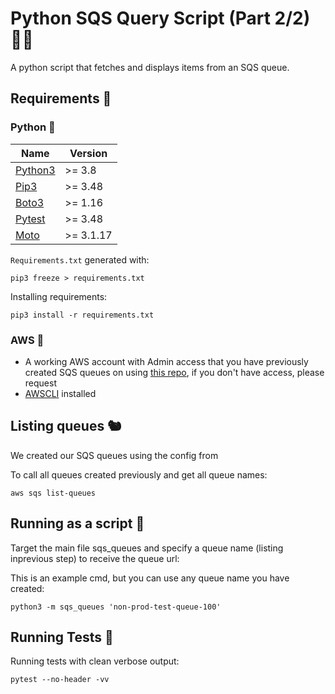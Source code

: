 # Python SQS Query Script (Part 2/2) 🧚‍♀️

A python script that fetches and displays items from an SQS queue.

## Requirements 🍄

### Python 🐛

| Name | Version |
|------|---------|
| [Python3](https://www.python.org/about/gettingstarted/) | >= 3.8 |
| [Pip3](https://pypi.org/project/pip/) | >= 3.48 |
| [Boto3](https://boto3.amazonaws.com/v1/documentation/api/latest/guide/quickstart.html) | >= 1.16 |
| [Pytest](https://docs.pytest.org/en/7.1.x/) | >= 3.48 |
| [Moto](https://pypi.org/project/moto/) | >= 3.1.17 |

`Requirements.txt` generated with:

```
pip3 freeze > requirements.txt
```

Installing requirements:

```
pip3 install -r requirements.txt
```

### AWS 🐝

- A working AWS account with Admin access that you have previously created SQS queues on using [this repo](https://github.com/sianrachel/terraform-sqs-queues), if you don't have access, please request
- [AWSCLI](https://aws.amazon.com/cli/) installed

## Listing queues 🐿️

We created our SQS queues using the config from

To call all queues created previously and get all queue names:

```
aws sqs list-queues
```

## Running as a script 🦋

Target the main file sqs_queues and specify a queue name (listing inprevious step) to receive the queue url:

This is an example cmd, but you can use any queue name you have created:

```
python3 -m sqs_queues 'non-prod-test-queue-100'
```

## Running Tests 🐌

Running tests with clean verbose output:

```
pytest --no-header -vv
```
